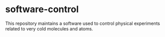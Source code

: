 # software-control
This repository maintains a software used to control physical experiments related to very cold molecules and atoms.
